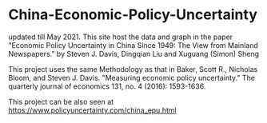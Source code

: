 # China-Economic-Policy-Uncertainty

updated till May 2021.
This site host the data and graph in the paper "Economic Policy Uncertainty in China Since 1949: The View from Mainland Newspapers." by Steven J. Davis, Dingqian Liu and Xuguang (Simon) Sheng

This project uses the same Methodology as that in Baker, Scott R., Nicholas Bloom, and Steven J. Davis. "Measuring economic policy uncertainty." The quarterly journal of economics 131, no. 4 (2016): 1593-1636.

This project can be also seen at https://www.policyuncertainty.com/china_epu.html
